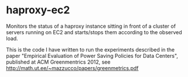 haproxy-ec2
===========

Monitors the status of a haproxy instance sitting in front of a cluster of servers running on EC2 and starts/stops them according to the observed load.

This is the code I have written to run the experiments described in the paper "Empirical Evaluation of Power Saving Policies for Data Centers", published at ACM Greenmentrics 2012,
see http://math.ut.ee/~mazzucco/papers/greenmetrics.pdf
